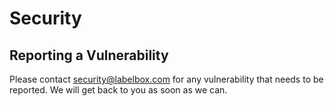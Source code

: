 # Security

## Reporting a Vulnerability

Please contact security@labelbox.com for any vulnerability that needs to be reported. We will get back to you as soon as we can.
